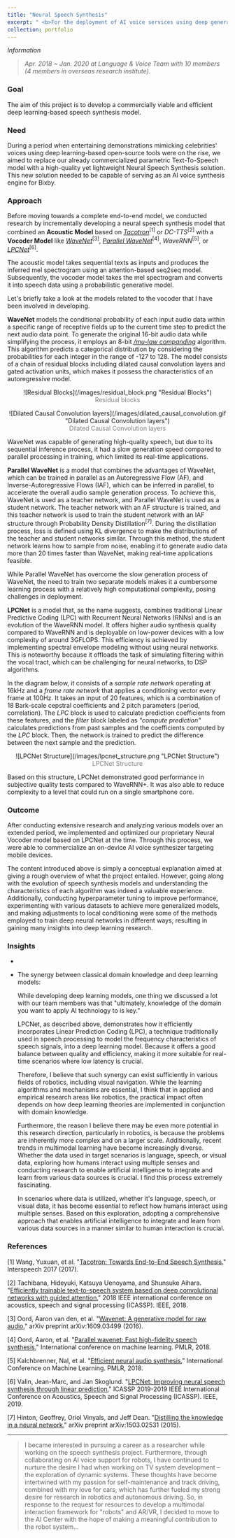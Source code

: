```yaml
---
title: "Neural Speech Synthesis"
excerpt: " <b>For the deployment of AI voice services using deep generative models.</b>"
collection: portfolio
---
```

<!-- <br/><img src='/images/500x300.png'> -->

_Information_
> _Apr. 2018 ~ Jan. 2020 at Language & Voice Team with 10 members_<br/>
  _(4 members in overseas research institute)._

### Goal
The aim of this project is to develop a commercially viable and efficient deep learning-based speech synthesis model.

### Need
During a period when entertaining demonstrations mimicking celebrities' voices using deep learning-based open-source tools were on the rise, we aimed to replace our already commercialized parametric Text-To-Speech model with a high-quality yet lightweight Neural Speech Synthesis solution. This new solution needed to be capable of serving as an AI voice synthesis engine for Bixby.

### Approach
Before moving towards a complete end-to-end model, we conducted research by incrementally developing a neural speech synthesis model that combined an **Acoustic Model** based on [_Tacotron_](https://google.github.io/tacotron/)<sup>[1]</sup> or _DC-TTS_<sup>[2]</sup> with a **Vocoder Model** like [_WaveNet_](https://www.deepmind.com/blog/wavenet-a-generative-model-for-raw-audio)<sup>[3]</sup>, [_Parallel WaveNet_](https://www.deepmind.com/blog/high-fidelity-speech-synthesis-with-wavenet)<sup>[4]</sup>, _WaveRNN_<sup>[5]</sup>, or [_LPCNet_](https://jmvalin.ca/demo/lpcnet/)<sup>[6]</sup>.

The acoustic model takes sequential texts as inputs and produces the inferred mel spectrogram using an attention-based seq2seq model. Subsequently, the vocoder model takes the mel spectrogram and converts it into speech data using a probabilistic generative model.

Let's briefly take a look at the models related to the vocoder that I have been involved in developing.

**WaveNet** models the conditional probability of each input audio data within a specific range of receptive fields up to the current time step to predict the next audio data point. To generate the original 16-bit audio data while simplifying the process, it employs an 8-bit [_$/mu$-law companding_](https://en.wikipedia.org/wiki/%CE%9C-law_algorithm) algorithm. This algorithm predicts a categorical distribution by considering the probabilities for each integer in the range of -127 to 128. The model consists of a chain of residual blocks including dilated causal convolution layers and gated activation units, which makes it possess the characteristics of an autoregressive model.

<p style="text-align: center;">![Residual Blocks](/images/residual_block.png "Residual Blocks")<br/>
<span style="color:gray">Residual blocks</span></p>

<p style="text-align: center;">![Dilated Causal Convolution layers](/images/dilated_causal_convolution.gif "Dilated Causal Convolution layers")<br/>
<span style="color:gray">Dilated Causal Convolution layers</span></p>

<!-- Parallel WN -->
WaveNet was capable of generating high-quality speech, but due to its sequential inference process, it had a slow generation speed compared to parallel processing in training, which limited its real-time applications.

**Parallel WaveNet** is a model that combines the advantages of WaveNet, which can be trained in parallel as an Autoregressive Flow (AF), and Inverse-Autoregressive Flows (IAF), which can be inferred in parallel, to accelerate the overall audio sample generation process. To achieve this, WaveNet is used as a teacher network, and Parallel WaveNet is used as a student network. The teacher network with an AF structure is trained, and this teacher network is used to train the student network with an IAF structure through Probability Density Distillation<sup>[7]</sup>. During the distillation process, loss is defined using KL divergence to make the distributions of the teacher and student networks similar. Through this method, the student network learns how to sample from noise, enabling it to generate audio data more than 20 times faster than WaveNet, making real-time applications feasible.

<!-- LPCNet -->
While Parallel WaveNet has overcome the slow generation process of WaveNet, the need to train two separate models makes it a cumbersome learning process with a relatively high computational complexity, posing challenges in deployment.

**LPCNet** is a model that, as the name suggests, combines traditional Linear Predictive Coding (LPC) with Recurrent Neural Networks (RNNs) and is an evolution of the WaveRNN model. It offers higher audio synthesis quality compared to WaveRNN and is deployable on low-power devices with a low complexity of around 3GFLOPS. This efficiency is achieved by implementing spectral envelope modeling without using neural networks. This is noteworthy because it offloads the task of simulating filtering within the vocal tract, which can be challenging for neural networks, to DSP algorithms.

In the diagram below, it consists of a _sample rate network_ operating at 16kHz and a _frame rate network_ that applies a conditioning vector every frame at 100Hz. It takes an input of 20 features, which is a combination of 18 Bark-scale cepstral coefficients and 2 pitch parameters (period, correlation). The _LPC_ block is used to calculate prediction coefficients from these features, and the _filter_ block labeled as _"compute prediction"_ calculates predictions from past samples and the coefficients computed by the _LPC_ block. Then, the network is trained to predict the difference between the next sample and the prediction.

<p style="text-align: center;">![LPCNet Structure](/images/lpcnet_structure.png "LPCNet Structure")<br/>
<span style="color:gray">LPCNet Structure</span></p>

Based on this structure, LPCNet demonstrated good performance in subjective quality tests compared to WaveRNN+. It was also able to reduce complexity to a level that could run on a single smartphone core.

### Outcome

After conducting extensive research and analyzing various models over an extended period, we implemented and optimized our proprietary Neural Vocoder model based on LPCNet at the time. Through this process, we were able to commercialize an on-device AI voice synthesizer targeting mobile devices.

The content introduced above is simply a conceptual explanation aimed at giving a rough overview of what the project entailed. However, going along with the evolution of speech synthesis models and understanding the characteristics of each algorithm was indeed a valuable experience. Additionally, conducting hyperparameter tuning to improve performance, experimenting with various datasets to achieve more generalized models, and making adjustments to local conditioning were some of the methods employed to train deep neural networks in different ways, resulting in gaining many insights into deep learning research.

### Insights
* 

* The synergy between classical domain knowledge and deep learning models:

  While developing deep learning models, one thing we discussed a lot with our team members was that "ultimately, knowledge of the domain you want to apply AI technology to is key."

  LPCNet, as described above, demonstrates how it efficiently incorporates Linear Prediction Coding (LPC), a technique traditionally used in speech processing to model the frequency characteristics of speech signals, into a deep learning model. Because it offers a good balance between quality and efficiency, making it more suitable for real-time scenarios where low latency is crucial.

  Therefore, I believe that such synergy can exist sufficiently in various fields of robotics, including visual navigation. While the learning algorithms and mechanisms are essential, I think that in applied and empirical research areas like robotics, the practical impact often depends on how deep learning theories are implemented in conjunction with domain knowledge.

  Furthermore, the reason I believe there may be even more potential in this research direction, particularly in robotics, is because the problems are inherently more complex and on a larger scale. Additionally, recent trends in multimodal learning have become increasingly diverse. Whether the data used in target scenarios is language, speech, or visual data, exploring how humans interact using multiple senses and conducting research to enable artificial intelligence to integrate and learn from various data sources is crucial. I find this process extremely fascinating.

  In scenarios where data is utilized, whether it's language, speech, or visual data, it has become essential to reflect how humans interact using multiple senses. Based on this exploration, adopting a comprehensive approach that enables artificial intelligence to integrate and learn from various data sources in a manner similar to human interaction is crucial.

### References

[1] Wang, Yuxuan, et al. "[Tacotron: Towards End-to-End Speech Synthesis.](https://arxiv.org/abs/1703.10135)" Interspeech 2017 (2017).

[2] Tachibana, Hideyuki, Katsuya Uenoyama, and Shunsuke Aihara. "[Efficiently trainable text-to-speech system based on deep convolutional networks with guided attention.](https://ieeexplore.ieee.org/abstract/document/8461829)" 2018 IEEE international conference on acoustics, speech and signal processing (ICASSP). IEEE, 2018.

[3] Oord, Aaron van den, et al. "[Wavenet: A generative model for raw audio.](https://arxiv.org/abs/1609.03499)" arXiv preprint arXiv:1609.03499 (2016).

[4] Oord, Aaron, et al. "[Parallel wavenet: Fast high-fidelity speech synthesis.](https://proceedings.mlr.press/v80/oord18a.html)" International conference on machine learning. PMLR, 2018.

[5] Kalchbrenner, Nal, et al. "[Efficient neural audio synthesis.](https://proceedings.mlr.press/v80/kalchbrenner18a.html)" International Conference on Machine Learning. PMLR, 2018.

[6] Valin, Jean-Marc, and Jan Skoglund. "[LPCNet: Improving neural speech synthesis through linear prediction.](https://ieeexplore.ieee.org/abstract/document/8682804)" ICASSP 2019-2019 IEEE International Conference on Acoustics, Speech and Signal Processing (ICASSP). IEEE, 2019.

[7] Hinton, Geoffrey, Oriol Vinyals, and Jeff Dean. "[Distilling the knowledge in a neural network.](https://arxiv.org/abs/1503.02531)" arXiv preprint arXiv:1503.02531 (2015).

***

> I became interested in pursuing a career as a researcher while working on the speech synthesis project. Furthermore, through collaborating on AI voice support for robots, I have continued to nurture the desire I had when working on TV system development – the exploration of dynamic systems. These thoughts have become intertwined with my passion for self-maintenance and track driving, combined with my love for cars, which has further fueled my strong desire for research in robotics and autonomous driving. So, in response to the request for resources to develop a multimodal interaction framework for "robots" and AR/VR, I decided to move to the AI Center with the hope of making a meaningful contribution to the robot system...
